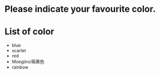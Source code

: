 # Please indicate your favourite color.

# List of color
- blue
- scarlet
- red
- Moegiiro/萌黄色
- rainbow
